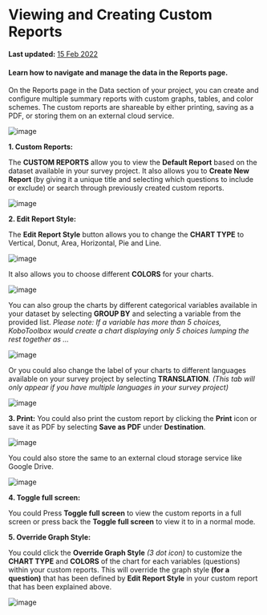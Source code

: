 # Viewing and Creating Custom Reports
**Last updated:** <a href="https://github.com/kobotoolbox/docs/blob/511ea4cb3c698a4b45e7c2b4efd1af4e356e811f/source/creating_custom_reports.md" class="reference">15 Feb 2022</a>

#### Learn how to navigate and manage the data in the Reports page.

On the Reports page in the Data section of your project, you can create and
configure multiple summary reports with custom graphs, tables, and color
schemes. The custom reports are shareable by either printing, saving as a PDF,
or storing them on an external cloud service.

![image](/images/creating_custom_reports/chart.jpg)

**1. Custom Reports:**

The **CUSTOM REPORTS** allow you to view the **Default Report** based on the
dataset available in your survey project. It also allows you to **Create New
Report** (by giving it a unique title and selecting which questions to include
or exclude) or search through previously created custom reports.

![image](/images/creating_custom_reports/custom_report.jpg)

**2. Edit Report Style:**

The **Edit Report Style** button allows you to change the **CHART TYPE** to
Vertical, Donut, Area, Horizontal, Pie and Line.

![image](/images/creating_custom_reports/report_style.png)

It also allows you to choose different **COLORS** for your charts.

![image](/images/creating_custom_reports/style_color.png)

You can also group the charts by different categorical variables available in
your dataset by selecting **GROUP BY** and selecting a variable from the
provided list. _Please note: If a variable has more than 5 choices, KoboToolbox
would create a chart displaying only 5 choices lumping the rest together as …_

![image](/images/creating_custom_reports/group_by.png)

Or you could also change the label of your charts to different languages
available on your survey project by selecting **TRANSLATION**. _(This tab will
only appear if you have multiple languages in your survey project)_

![image](/images/creating_custom_reports/translation.png)

**3. Print:** You could also print the custom report by clicking the **Print**
icon or save it as PDF by selecting **Save as PDF** under **Destination**.

![image](/images/creating_custom_reports/print.png)

You could also store the same to an external cloud storage service like Google
Drive.

![image](/images/creating_custom_reports/destination.png)

**4. Toggle full screen:**

You could Press **Toggle full screen** to view the custom reports in a full
screen or press back the **Toggle full screen** to view it to in a normal mode.

**5. Override Graph Style:**

You could click the **Override Graph Style** _(3 dot icon)_ to customize the
**CHART TYPE** and **COLORS** of the chart for each variables (questions) within
your custom reports. This will override the graph style **(for a question)**
that has been defined by **Edit Report Style** in your custom report that has
been explained above.

![image](/images/creating_custom_reports/question_style.png)
